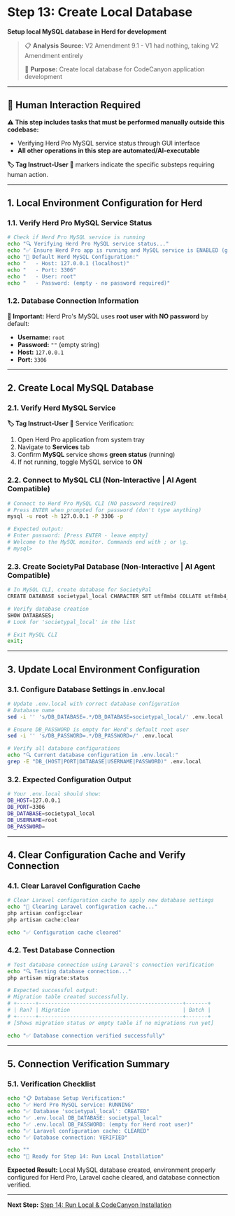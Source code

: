 # Step 13: Create Local Database

**Setup local MySQL database in Herd for development**

> 📋 **Analysis Source:** V2 Amendment 9.1 - V1 had nothing, taking V2 Amendment entirely
>
> 🎯 **Purpose:** Create local database for CodeCanyon application development

---

## 🚨 Human Interaction Required

**⚠️ This step includes tasks that must be performed manually outside this codebase:**

-   Verifying Herd Pro MySQL service status through GUI interface
-   **All other operations in this step are automated/AI-executable**

**🏷️ Tag Instruct-User 👤** markers indicate the specific substeps requiring human action.

---

## 1. Local Environment Configuration for Herd

### 1.1. Verify Herd Pro MySQL Service Status

```bash
# Check if Herd Pro MySQL service is running
echo "🔍 Verifying Herd Pro MySQL service status..."
echo "✅ Ensure Herd Pro app is running and MySQL service is ENABLED (green status)"
echo "📍 Default Herd MySQL Configuration:"
echo "   - Host: 127.0.0.1 (localhost)"
echo "   - Port: 3306"
echo "   - User: root"
echo "   - Password: (empty - no password required)"
```

### 1.2. Database Connection Information

**🎯 Important:** Herd Pro's MySQL uses **root user with NO password** by default:
- **Username:** `root`
- **Password:** `""` (empty string)
- **Host:** `127.0.0.1`
- **Port:** `3306`

---

## 2. Create Local MySQL Database

### 2.1. Verify Herd MySQL Service

**🏷️ Tag Instruct-User 👤** Service Verification:

1. Open Herd Pro application from system tray
2. Navigate to **Services** tab
3. Confirm **MySQL** service shows **green status** (running)
4. If not running, toggle MySQL service to **ON**

### 2.2. Connect to MySQL CLI (Non-Interactive | AI Agent Compatible)

```bash
# Connect to Herd Pro MySQL CLI (NO password required)
# Press ENTER when prompted for password (don't type anything)
mysql -u root -h 127.0.0.1 -P 3306 -p

# Expected output:
# Enter password: [Press ENTER - leave empty]
# Welcome to the MySQL monitor. Commands end with ; or \g.
# mysql>
```

### 2.3. Create SocietyPal Database (Non-Interactive | AI Agent Compatible)

```bash
# In MySQL CLI, create database for SocietyPal
CREATE DATABASE societypal_local CHARACTER SET utf8mb4 COLLATE utf8mb4_unicode_ci;

# Verify database creation
SHOW DATABASES;
# Look for 'societypal_local' in the list

# Exit MySQL CLI
exit;
```

---

## 3. Update Local Environment Configuration

### 3.1. Configure Database Settings in .env.local

```bash
# Update .env.local with correct database configuration
# Database name
sed -i '' 's/DB_DATABASE=.*/DB_DATABASE=societypal_local/' .env.local

# Ensure DB_PASSWORD is empty for Herd's default root user
sed -i '' 's/DB_PASSWORD=.*/DB_PASSWORD=/' .env.local

# Verify all database configurations
echo "🔍 Current database configuration in .env.local:"
grep -E "DB_(HOST|PORT|DATABASE|USERNAME|PASSWORD)" .env.local
```

### 3.2. Expected Configuration Output

```bash
# Your .env.local should show:
DB_HOST=127.0.0.1
DB_PORT=3306
DB_DATABASE=societypal_local
DB_USERNAME=root
DB_PASSWORD=
```

---

## 4. Clear Configuration Cache and Verify Connection

### 4.1. Clear Laravel Configuration Cache

```bash
# Clear Laravel configuration cache to apply new database settings
echo "🧹 Clearing Laravel configuration cache..."
php artisan config:clear
php artisan cache:clear

echo "✅ Configuration cache cleared"
```

### 4.2. Test Database Connection

```bash
# Test database connection using Laravel's connection verification
echo "🔍 Testing database connection..."
php artisan migrate:status

# Expected successful output:
# Migration table created successfully.
# +------+----------------------------------------------+-------+
# | Ran? | Migration                                    | Batch |
# +------+----------------------------------------------+-------+
# [Shows migration status or empty table if no migrations run yet]

echo "✅ Database connection verified successfully"
```

---

## 5. Connection Verification Summary

### 5.1. Verification Checklist

```bash
echo "📋 Database Setup Verification:"
echo "✅ Herd Pro MySQL service: RUNNING"
echo "✅ Database 'societypal_local': CREATED"
echo "✅ .env.local DB_DATABASE: societypal_local"
echo "✅ .env.local DB_PASSWORD: (empty for Herd root user)"
echo "✅ Laravel configuration cache: CLEARED"
echo "✅ Database connection: VERIFIED"

echo ""
echo "🎯 Ready for Step 14: Run Local Installation"
```

**Expected Result:** Local MySQL database created, environment properly configured for Herd Pro, Laravel cache cleared, and database connection verified.

---

**Next Step:** [Step 14: Run Local & CodeCanyon Installation](Step_14_Run_Local_Installation.md)
